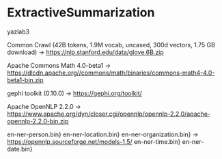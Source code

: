 # ExtractiveSummarization
yazlab3

Common Crawl (42B tokens, 1.9M vocab, uncased, 300d vectors, 1.75 GB download) -> https://nlp.stanford.edu/data/glove.6B.zip

Apache Commons Math 4.0-beta1 -> https://dlcdn.apache.org//commons/math/binaries/commons-math4-4.0-beta1-bin.zip

gephi toolkit (0.10.0) -> https://gephi.org/toolkit/

Apache OpenNLP 2.2.0 -> https://www.apache.org/dyn/closer.cgi/opennlp/opennlp-2.2.0/apache-opennlp-2.2.0-bin.zip

en-ner-person.bin}
en-ner-location.bin}
en-ner-organization.bin} -> https://opennlp.sourceforge.net/models-1.5/
en-ner-time.bin}
en-ner-date.bin}
